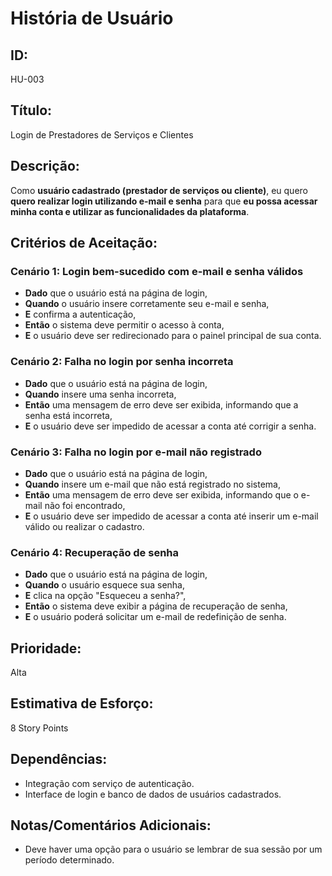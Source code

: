 # **História de Usuário**

## **ID:**  
HU-003

## **Título:**  
Login de Prestadores de Serviços e Clientes

## **Descrição:**  
Como **usuário cadastrado (prestador de serviços ou cliente)**, eu quero **quero realizar login utilizando e-mail e senha** para que **eu possa acessar minha conta e utilizar as funcionalidades da plataforma**.

## **Critérios de Aceitação:**

### Cenário 1: Login bem-sucedido com e-mail e senha válidos
- **Dado** que o usuário está na página de login,
- **Quando** o usuário insere corretamente seu e-mail e senha,
- **E** confirma a autenticação,
- **Então** o sistema deve permitir o acesso à conta,
- **E** o usuário deve ser redirecionado para o painel principal de sua conta.

### Cenário 2: Falha no login por senha incorreta
- **Dado** que o usuário está na página de login,
- **Quando** insere uma senha incorreta,
- **Então** uma mensagem de erro deve ser exibida, informando que a senha está incorreta,
- **E** o  usuário deve ser impedido de acessar a conta até corrigir a senha.

### Cenário 3: Falha no login por e-mail não registrado
- **Dado** que o usuário está na página de login,
- **Quando** insere um e-mail que não está registrado no sistema,
- **Então** uma mensagem de erro deve ser exibida, informando que o e-mail não foi encontrado,
- **E** o usuário deve ser impedido de acessar a conta até inserir um e-mail válido ou realizar o cadastro.

### Cenário 4: Recuperação de senha
- **Dado** que o usuário está na página de login,
- **Quando** o usuário esquece sua senha,
- **E** clica na opção "Esqueceu a senha?",
- **Então** o sistema deve exibir a página de recuperação de senha,
- **E** o usuário poderá solicitar um e-mail de redefinição de senha.

## **Prioridade:**  
Alta

## **Estimativa de Esforço:**  
8 Story Points

## **Dependências:**  
- Integração com serviço de autenticação.
- Interface de login e banco de dados de usuários cadastrados.

## **Notas/Comentários Adicionais:**
- Deve haver uma opção para o usuário se lembrar de sua sessão por um período determinado.
